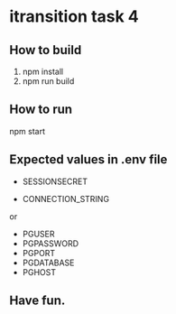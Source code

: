 # itransition task 4

## How to build
1. npm install
2. npm run build

## How to run
npm start

## Expected values in .env file
- SESSIONSECRET


- CONNECTION_STRING

or

- PGUSER
- PGPASSWORD
- PGPORT
- PGDATABASE
- PGHOST

## Have fun.